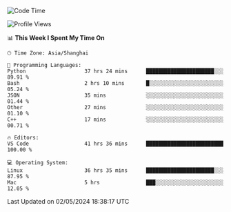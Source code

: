 <!--START_SECTION:waka-->
![Code Time](http://img.shields.io/badge/Code%20Time-438%20hrs%2047%20mins-blue)

![Profile Views](http://img.shields.io/badge/Profile%20Views-0-blue)

📊 **This Week I Spent My Time On** 

```text
🕑︎ Time Zone: Asia/Shanghai

💬 Programming Languages: 
Python                   37 hrs 24 mins      ██████████████████████░░░   89.91 % 
Bash                     2 hrs 10 mins       █░░░░░░░░░░░░░░░░░░░░░░░░   05.24 % 
JSON                     35 mins             ░░░░░░░░░░░░░░░░░░░░░░░░░   01.44 % 
Other                    27 mins             ░░░░░░░░░░░░░░░░░░░░░░░░░   01.10 % 
C++                      17 mins             ░░░░░░░░░░░░░░░░░░░░░░░░░   00.71 % 

🔥 Editors: 
VS Code                  41 hrs 36 mins      █████████████████████████   100.00 % 

💻 Operating System: 
Linux                    36 hrs 35 mins      ██████████████████████░░░   87.95 % 
Mac                      5 hrs               ███░░░░░░░░░░░░░░░░░░░░░░   12.05 % 
```


 Last Updated on 02/05/2024 18:38:17 UTC
<!--END_SECTION:waka-->
